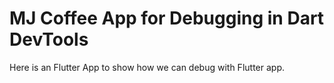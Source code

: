 # MJ Coffee App for Debugging in Dart DevTools

Here is an Flutter App to show how we can debug with Flutter app.
